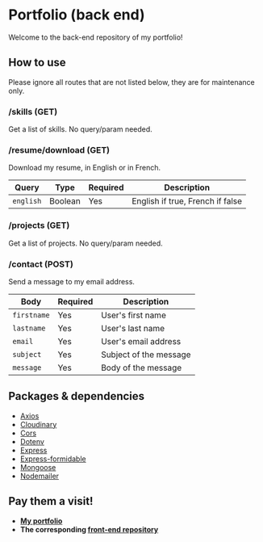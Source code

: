 # Portfolio (back end)

Welcome to the back-end repository of my portfolio!

## How to use

Please ignore all routes that are not listed below, they are for maintenance only.

### /skills (GET)

Get a list of skills. No query/param needed.

### /resume/download (GET)

Download my resume, in English or in French.

| Query     | Type    | Required | Description                      |
| --------- | ------- | -------- | -------------------------------- |
| `english` | Boolean | Yes      | English if true, French if false |


### /projects (GET)

Get a list of projects. No query/param needed.

### /contact (POST)

Send a message to my email address.

| Body        | Required | Description            |
| ----------- | -------- | ---------------------- |
| `firstname` | Yes      | User's first name      |
| `lastname`  | Yes      | User's last name       |
| `email`     | Yes      | User's email address   |
| `subject`   | Yes      | Subject of the message |
| `message`   | Yes      | Body of the message    |


## Packages & dependencies

- [Axios](https://www.npmjs.com/package/axios)
- [Cloudinary](https://www.npmjs.com/package/cloudinary)
- [Cors](https://www.npmjs.com/package/cors)
- [Dotenv](https://www.npmjs.com/package/dotenv)
- [Express](https://www.npmjs.com/package/express)
- [Express-formidable](https://www.npmjs.com/package/express-formidable)
- [Mongoose](https://www.npmjs.com/package/mongoose)
- [Nodemailer](https://www.npmjs.com/package/nodemailer)

## Pay them a visit!

- **[My portfolio](https://arthur-heurtebise.netlify.app/)**
- **The corresponding [front-end repository](https://github.com/ArthurHtbk/my-portfolio)**